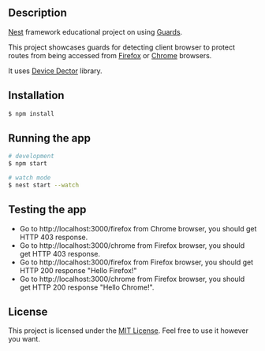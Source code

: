 ## Description

[Nest](https://github.com/nestjs/nest) framework educational project on using [Guards](https://docs.nestjs.com/guards).

This project showcases guards for detecting client browser to protect routes from being accessed from [Firefox](https://www.mozilla.org/en-US/firefox/) or [Chrome](https://www.google.com/chrome/) browsers.

It uses [Device Dector](https://www.npmjs.com/package/device-detector-js) library.

## Installation

```bash
$ npm install
```

## Running the app

```bash
# development
$ npm start

# watch mode
$ nest start --watch
```

## Testing the app

- Go to http://localhost:3000/firefox from Chrome browser, you should get HTTP 403 response.
- Go to http://localhost:3000/chrome from Firefox browser, you should get HTTP 403 response.
- Go to http://localhost:3000/firefox from Firefox browser, you should get HTTP 200 response "Hello Firefox!"
- Go to http://localhost:3000/chrome from Firefox browser, you should get HTTP 200 response "Hello Chrome!".

## License

This project is licensed under the [MIT License](https://opensource.org/licenses/MIT). Feel free to use it however you want.
